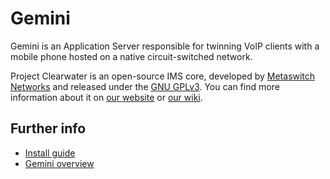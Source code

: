 Gemini
======

Gemini is an Application Server responsible for twinning VoIP clients with a mobile phone hosted on a native circuit-switched network.

Project Clearwater is an open-source IMS core, developed by [Metaswitch Networks](http://www.metaswitch.com) and released under the [GNU GPLv3](http://www.projectclearwater.org/download/license/). You can find more information about it on [our website](http://www.projectclearwater.org/) or [our wiki](https://github.com/Metaswitch/clearwater-docs/wiki).

Further info
------------
* [Install guide](https://github.com/Metaswitch/clearwater-docs/wiki/Installation-Instructions)
* [Gemini overview](docs/gemini_overview.md)

